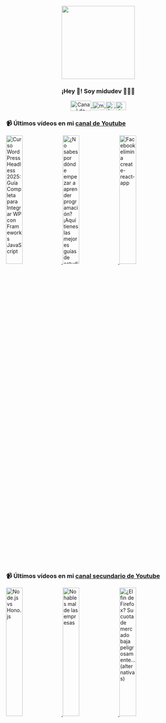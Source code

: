 <p align="center" width="300">
   <img align="center" width="200" src="https://user-images.githubusercontent.com/1561955/106762302-fda9de00-6635-11eb-99be-3ef744e60c0e.png" />
   <h3 align="center">¡Hey 👋! Soy midudev 👨🏻‍💻</h3>
</p>

<p align="center">
   <a href="https://twitch.tv/midudev" target="blank">
    <img align="center" src="https://upload.wikimedia.org/wikipedia/commons/c/ce/Twitch_logo_2019.svg" alt="Canal de Twitch de midudev" height="28px" width="56px" />
  </a>
  <span style="width: 8px;"> </span>
   <a href="https://youtube.com/midudev" target="blank">
    <img align="center" src="https://upload.wikimedia.org/wikipedia/commons/0/09/YouTube_full-color_icon_%282017%29.svg" alt="midudev" height="23px" width="33px" />
  </a>
  <span style="width: 8px;"> </span>
  <a href="https://instagram.com/midu.dev" target="blank">
    <img align="center" src="https://upload.wikimedia.org/wikipedia/commons/e/e7/Instagram_logo_2016.svg" alt="Canal de Instagram de midu.dev" height="23px" width="23px" />
  </a>
  <span style="width: 8px;"> </span>
  <a href="https://twitter.com/midudev" target="blank">
    <img align="center" src="https://upload.wikimedia.org/wikipedia/commons/thumb/6/6f/Logo_of_Twitter.svg/2491px-Logo_of_Twitter.svg.png" alt="Canal de Twitter de midudev" height="23px" width="28px" />
  </a>
</p>

### 📹 Últimos vídeos en mi [canal de Youtube](https://youtube.com/midudev?sub_confirmation=1)

<a href='https://youtu.be/145_QaxIy5I' target='_blank'>
  <img width='30%' src='https://img.youtube.com/vi/145_QaxIy5I/mqdefault.jpg' alt='Curso WordPress Headless 2025: Guía Completa para Integrar WP con Frameworks JavaScript' />
</a>
<a href='https://youtu.be/b2H6RC56XLo' target='_blank'>
  <img width='30%' src='https://img.youtube.com/vi/b2H6RC56XLo/mqdefault.jpg' alt='¿No sabes por dónde empezar a aprender programación? ¡Aquí tienes las mejores guías de estudio.

Est' />
</a>
<a href='https://youtu.be/vBXX4s0aAns' target='_blank'>
  <img width='30%' src='https://img.youtube.com/vi/vBXX4s0aAns/mqdefault.jpg' alt='Facebook elimina create-react-app' />
</a>

### 📹 Últimos vídeos en mi [canal secundario de Youtube](https://youtube.com/midulive?sub_confirmation=1)

<a href='https://youtu.be/HWO2CoZiaxs' target='_blank'>
  <img width='30%' src='https://img.youtube.com/vi/HWO2CoZiaxs/mqdefault.jpg' alt='Node.js vs Hono.js' />
</a>
<a href='https://youtu.be/m82IeOmOwRQ' target='_blank'>
  <img width='30%' src='https://img.youtube.com/vi/m82IeOmOwRQ/mqdefault.jpg' alt='No hables mal de las empresas' />
</a>
<a href='https://youtu.be/4IwsYNKvDNo' target='_blank'>
  <img width='30%' src='https://img.youtube.com/vi/4IwsYNKvDNo/mqdefault.jpg' alt='¿El fin de Firefox? Su cuota de mercado baja peligrosamente... (alternativas)' />
</a>